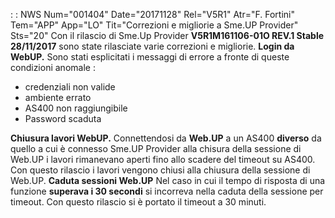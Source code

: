  :  : NWS Num="001404" Date="20171128" Rel="V5R1" Atr="F. Fortini" Tem="APP" App="LO" Tit="Correzioni e migliorie a Sme.UP Provider" Sts="20"
Con il rilascio di Sme.Up Provider <b>V5R1M161106-01O REV.1 Stable 28/11/2017</b> sono state rilasciate varie correzioni e migliorie.
<b>Login da WebUP.</b>
Sono stati esplicitati i messaggi di errore a fronte di queste condizioni anomale : 
<br><ul>
<li>credenziali non valide</li>
<li>ambiente errato</li>
<li>AS400 non raggiungibile</li>
<li>Password scaduta</li>
</ul>
<b>Chiusura lavori WebUP.</b>
Connettendosi da <b>Web.UP</b> a un AS400 <b>diverso</b> da quello a cui è connesso Sme.UP Provider
alla chisura della sessione di Web.UP i lavori rimanevano aperti fino allo scadere del timeout su AS400.
Con questo rilascio i lavori vengono chiusi alla chiusura della sessione di Web.UP.
<b>Caduta sessioni Web.UP</b>
Nel caso in cui il tempo di risposta di una funzione <b>superava i 30 secondi</b> si incorreva nella
caduta della sessione per timeout. Con questo rilascio si è portato il timeout a 30 minuti.
